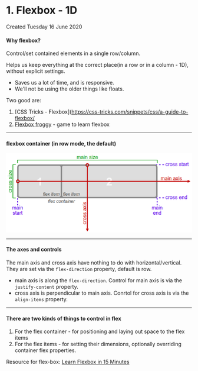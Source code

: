 # 1. Flexbox - 1D

Created Tuesday 16 June 2020

#### Why flexbox?

Control/set contained elements in a single row/column.

Helps us keep everything at the correct place(in a row or in a column - 1D), without explicit settings.

- Saves us a lot of time, and is responsive.
- We'll not be using the older things like floats.

Two good are:
1. [CSS Tricks - Flexbox](https://css-tricks.com/snippets/css/a-guide-to-flexbox/
2. [Flexbox froggy](https://flexboxfroggy.com/) - game to learn flexbox

---

#### flexbox container (in row mode, the default)

![](/assets/1_Flexbox_-_1D-image-1.png)

---

#### The axes and controls

The main axis and cross axis have nothing to do with horizontal/vertical.
They are set via the `flex-direction` property, default is row.

- main axis is along the `flex-direction`. Control for main axis is via the `justify-content` property.
- cross axis is perpendicular to main axis. Conrtol for cross axis is via the `align-items` property.

---

#### There are two kinds of things to control in flex

1. For the flex container - for positioning and laying out space to the flex items
2. For the flex items - for setting their dimensions, optionally overriding container flex properties.

Resource for flex-box: [Learn Flexbox in 15 Minutes](https://youtu.be/fYq5PXgSsbE)
